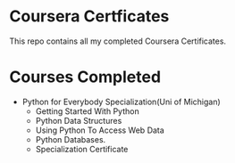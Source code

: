 # Coursera Certficates

This repo contains all my completed Coursera Certificates.

# Courses Completed
* Python for Everybody Specialization(Uni of Michigan)
  * Getting Started With Python
  * Python Data Structures
  * Using Python To Access Web Data
  * Python Databases.
  * Specialization Certificate
